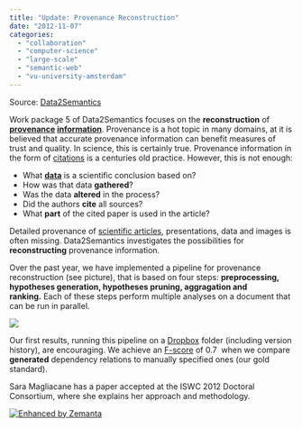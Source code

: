 ```yaml
---
title: "Update: Provenance Reconstruction"
date: "2012-11-07"
categories: 
  - "collaboration"
  - "computer-science"
  - "large-scale"
  - "semantic-web"
  - "vu-university-amsterdam"
---
```


Source: [Data2Semantics](http://www.data2semantics.org/feed/)

Work package 5 of Data2Semantics focuses on the **reconstruction** of **[provenance](http://en.wikipedia.org/wiki/Provenance "Provenance") [information](http://en.wikipedia.org/wiki/Information "Information")**. Provenance is a hot topic in many domains, at it is believed that accurate provenance information can benefit measures of trust and quality. In science, this is certainly true. Provenance information in the form of [citations](http://en.wikipedia.org/wiki/Citation "Citation") is a centuries old practice. However, this is not enough:

- What **[data](http://en.wikipedia.org/wiki/Data "Data")** is a scientific conclusion based on?
- How was that data **gathered**?
- Was the data **altered** in the process?
- Did the authors **cite** all sources?
- What **part** of the cited paper is used in the article?

Detailed provenance of [scientific articles](http://en.wikipedia.org/wiki/Scientific_literature "Scientific literature"), presentations, data and images is often missing. Data2Semantics investigates the possibilities for **reconstructing** provenance information.

Over the past year, we have implemented a pipeline for provenance reconstruction (see picture), that is based on four steps: **preprocessing, hypotheses generation, hypotheses pruning, aggragation and ranking.** Each of these steps perform multiple analyses on a document that can be run in parallel.

![](images/provenance-pipeline.png)

Our first results, running this pipeline on a [Dropbox](http://www.dropbox.com "Dropbox") folder (including version history), are encouraging. We achieve an [F-score](http://en.wikipedia.org/wiki/F1_score "F1 score") of 0.7  when we compare **generated** dependency relations to manually specified ones (our gold standard).

Sara Magliacane has a paper accepted at the ISWC 2012 Doctoral Consortium, where she explains her approach and methodology.

[![Enhanced by Zemanta](http://img.zemanta.com/zemified_e.png?x-id=62e751c0-f56e-48f0-bc3e-70d46e54f3ce)](http://www.zemanta.com/?px "Enhanced by Zemanta")
